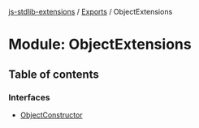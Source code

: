 [js-stdlib-extensions](/docs/README.md) / [Exports](/docs/modules.md) / ObjectExtensions

# Module: ObjectExtensions

## Table of contents

### Interfaces

- [ObjectConstructor](/docs/interfaces/ObjectExtensions.ObjectConstructor.md)
